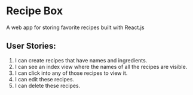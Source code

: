 # Recipe Box

A web app for storing favorite recipes built with React.js

## User Stories:

  1. I can create recipes that have names and ingredients.
  2. I can see an index view where the names of all the recipes are visible.
  3. I can click into any of those recipes to view it.
  4. I can edit these recipes.
  5. I can delete these recipes.
